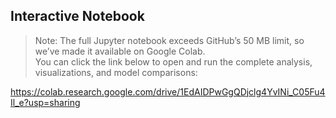 ## Interactive Notebook ##

> Note: The full Jupyter notebook exceeds GitHub’s 50 MB limit, so we’ve made it available on Google Colab.  
> You can click the link below to open and run the complete analysis, visualizations, and model comparisons:

https://colab.research.google.com/drive/1EdAIDPwGgQDjclg4YvINi_C05Fu4Il_e?usp=sharing
